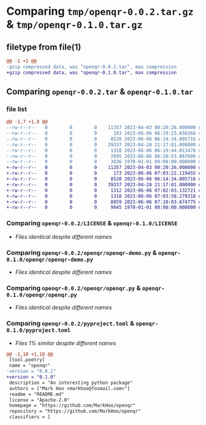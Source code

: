 # Comparing `tmp/openqr-0.0.2.tar.gz` & `tmp/openqr-0.1.0.tar.gz`

## filetype from file(1)

```diff
@@ -1 +1 @@
-gzip compressed data, was "openqr-0.0.2.tar", max compression
+gzip compressed data, was "openqr-0.1.0.tar", max compression
```

## Comparing `openqr-0.0.2.tar` & `openqr-0.1.0.tar`

### file list

```diff
@@ -1,7 +1,8 @@
--rw-r--r--   0        0        0    11357 2023-04-03 00:20:26.000000 openqr-0.0.2/LICENSE
--rw-r--r--   0        0        0      103 2023-06-06 06:19:23.656268 openqr-0.0.2/openqr/__init__.py
--rw-r--r--   0        0        0     8520 2023-06-06 06:14:34.005716 openqr-0.0.2/openqr/openqr-demo.py
--rw-r--r--   0        0        0    39337 2023-04-28 21:17:01.000000 openqr-0.0.2/openqr/openqr.py
--rw-r--r--   0        0        0     1318 2023-06-06 06:19:44.013478 openqr-0.0.2/pyproject.toml
--rw-r--r--   0        0        0     2695 2023-06-06 06:20:53.087608 openqr-0.0.2/README.md
--rw-r--r--   0        0        0     3836 1970-01-01 00:00:00.000000 openqr-0.0.2/PKG-INFO
+-rw-r--r--   0        0        0    11357 2023-04-03 00:20:26.000000 openqr-0.1.0/LICENSE
+-rw-r--r--   0        0        0      173 2023-06-06 07:03:22.119455 openqr-0.1.0/openqr/__init__.py
+-rw-r--r--   0        0        0     8520 2023-06-06 06:14:34.005716 openqr-0.1.0/openqr/openqr-demo.py
+-rw-r--r--   0        0        0    39337 2023-04-28 21:17:01.000000 openqr-0.1.0/openqr/openqr.py
+-rw-r--r--   0        0        0     1312 2023-06-06 07:02:03.132721 openqr-0.1.0/openqr/utilities.py
+-rw-r--r--   0        0        0     1318 2023-06-06 07:03:58.279318 openqr-0.1.0/pyproject.toml
+-rw-r--r--   0        0        0     8859 2023-06-06 07:10:03.674775 openqr-0.1.0/README.md
+-rw-r--r--   0        0        0     9845 1970-01-01 00:00:00.000000 openqr-0.1.0/PKG-INFO
```

### Comparing `openqr-0.0.2/LICENSE` & `openqr-0.1.0/LICENSE`

 * *Files identical despite different names*

### Comparing `openqr-0.0.2/openqr/openqr-demo.py` & `openqr-0.1.0/openqr/openqr-demo.py`

 * *Files identical despite different names*

### Comparing `openqr-0.0.2/openqr/openqr.py` & `openqr-0.1.0/openqr/openqr.py`

 * *Files identical despite different names*

### Comparing `openqr-0.0.2/pyproject.toml` & `openqr-0.1.0/pyproject.toml`

 * *Files 1% similar despite different names*

```diff
@@ -1,10 +1,10 @@
 [tool.poetry]
 name = "openqr"
-version = "0.0.2"
+version = "0.1.0"
 description = "An interesting python package"
 authors = ["Mark Hoo <markhoo@foxmail.com>"]
 readme = "README.md"
 license = "Apache-2.0"
 homepage = "https://github.com/MarkHoo/openqr"
 repository = "https://github.com/MarkHoo/openqr"
 classifiers = [
```

